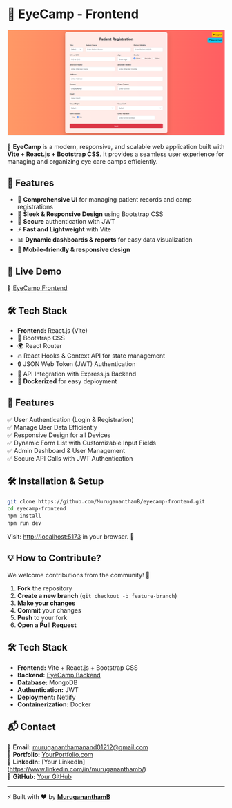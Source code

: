 # 👀 EyeCamp - Frontend

![alt text](image.png)

🚀 **EyeCamp** is a modern, responsive, and scalable web application built with **Vite + React.js + Bootstrap CSS**. It provides a seamless user experience for managing and organizing eye care camps efficiently.

## 🌟 Features
- 🏥 **Comprehensive UI** for managing patient records and camp registrations
- 🎨 **Sleek & Responsive Design** using Bootstrap CSS
- 🔐 **Secure** authentication with JWT
- ⚡ **Fast and Lightweight** with Vite
- 📊 **Dynamic dashboards & reports** for easy data visualization
- 📱 **Mobile-friendly & responsive design**

## 🚀 Live Demo
🔗 [EyeCamp Frontend](https://eyecamp-aph.netlify.app/) 

## 🛠️ Tech Stack
- **Frontend:** React.js (Vite)
- 🎨 Bootstrap CSS
- 🌍 React Router
- 🔥 React Hooks & Context API for state management
- 🔒 JSON Web Token (JWT) Authentication
- 📡 API Integration with Express.js Backend
- 🐳 **Dockerized** for easy deployment

## 📌 Features
✅ User Authentication (Login & Registration)  
✅ Manage User Data Efficiently  
✅ Responsive Design for all Devices  
✅ Dynamic Form List with Customizable Input Fields  
✅ Admin Dashboard & User Management  
✅ Secure API Calls with JWT Authentication  

## 🛠️ Installation & Setup

```sh
git clone https://github.com/MurugananthamB/eyecamp-frontend.git
cd eyecamp-frontend
npm install
npm run dev
```

Visit: [http://localhost:5173](http://localhost:5173) in your browser. 🎯

## 💡 How to Contribute?
We welcome contributions from the community! 🚀

1. **Fork** the repository
2. **Create a new branch** (`git checkout -b feature-branch`)
3. **Make your changes**
4. **Commit** your changes
5. **Push** to your fork
6. **Open a Pull Request**

## 🛠 Tech Stack
- **Frontend:** Vite + React.js + Bootstrap CSS
- **Backend:** [EyeCamp Backend](https://eyecamp-backend.onrender.com/)
- **Database:** MongoDB
- **Authentication:** JWT
- **Deployment:** Netlify
- **Containerization:** Docker

## 📬 Contact
📧 **Email:** murugananthamanand01212@gmail.com  
🔗 **Portfolio:** [YourPortfolio.com](https://mrcreatorportfolio.netlify.app/)  
🔗 **LinkedIn:** [Your LinkedIn] (https://www.linkedin.com/in/murugananthamb/)  
📌 **GitHub:** [Your GitHub](https://github.com/MurugananthamB)

---

⚡ Built with ❤️ by **[MurugananthamB](https://github.com/MurugananthamB)**
